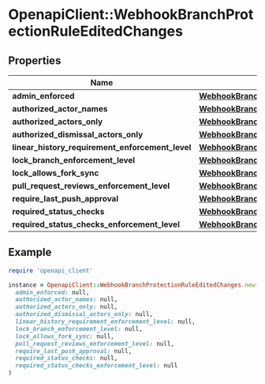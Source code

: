 # OpenapiClient::WebhookBranchProtectionRuleEditedChanges

## Properties

| Name | Type | Description | Notes |
| ---- | ---- | ----------- | ----- |
| **admin_enforced** | [**WebhookBranchProtectionRuleEditedChangesAdminEnforced**](WebhookBranchProtectionRuleEditedChangesAdminEnforced.md) |  | [optional] |
| **authorized_actor_names** | [**WebhookBranchProtectionRuleEditedChangesAuthorizedActorNames**](WebhookBranchProtectionRuleEditedChangesAuthorizedActorNames.md) |  | [optional] |
| **authorized_actors_only** | [**WebhookBranchProtectionRuleEditedChangesAdminEnforced**](WebhookBranchProtectionRuleEditedChangesAdminEnforced.md) |  | [optional] |
| **authorized_dismissal_actors_only** | [**WebhookBranchProtectionRuleEditedChangesAdminEnforced**](WebhookBranchProtectionRuleEditedChangesAdminEnforced.md) |  | [optional] |
| **linear_history_requirement_enforcement_level** | [**WebhookBranchProtectionRuleEditedChangesLinearHistoryRequirementEnforcementLevel**](WebhookBranchProtectionRuleEditedChangesLinearHistoryRequirementEnforcementLevel.md) |  | [optional] |
| **lock_branch_enforcement_level** | [**WebhookBranchProtectionRuleEditedChangesLinearHistoryRequirementEnforcementLevel**](WebhookBranchProtectionRuleEditedChangesLinearHistoryRequirementEnforcementLevel.md) |  | [optional] |
| **lock_allows_fork_sync** | [**WebhookBranchProtectionRuleEditedChangesAdminEnforced**](WebhookBranchProtectionRuleEditedChangesAdminEnforced.md) |  | [optional] |
| **pull_request_reviews_enforcement_level** | [**WebhookBranchProtectionRuleEditedChangesLinearHistoryRequirementEnforcementLevel**](WebhookBranchProtectionRuleEditedChangesLinearHistoryRequirementEnforcementLevel.md) |  | [optional] |
| **require_last_push_approval** | [**WebhookBranchProtectionRuleEditedChangesAdminEnforced**](WebhookBranchProtectionRuleEditedChangesAdminEnforced.md) |  | [optional] |
| **required_status_checks** | [**WebhookBranchProtectionRuleEditedChangesAuthorizedActorNames**](WebhookBranchProtectionRuleEditedChangesAuthorizedActorNames.md) |  | [optional] |
| **required_status_checks_enforcement_level** | [**WebhookBranchProtectionRuleEditedChangesLinearHistoryRequirementEnforcementLevel**](WebhookBranchProtectionRuleEditedChangesLinearHistoryRequirementEnforcementLevel.md) |  | [optional] |

## Example

```ruby
require 'openapi_client'

instance = OpenapiClient::WebhookBranchProtectionRuleEditedChanges.new(
  admin_enforced: null,
  authorized_actor_names: null,
  authorized_actors_only: null,
  authorized_dismissal_actors_only: null,
  linear_history_requirement_enforcement_level: null,
  lock_branch_enforcement_level: null,
  lock_allows_fork_sync: null,
  pull_request_reviews_enforcement_level: null,
  require_last_push_approval: null,
  required_status_checks: null,
  required_status_checks_enforcement_level: null
)
```

